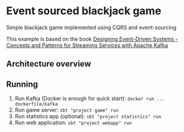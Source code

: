 # Event sourced blackjack game
Simple blackjack game implemented using CQRS and event-sourcing

This example is based on the book [Designing Event-Driven Systems - Concepts and Patterns for Streaming Services with Apache Kafka](https://www.confluent.io/designing-event-driven-systems/)
## Architecture overview

## Running

1. Run Kafka (Docker is enough for quick start): `docker run ... dockerfile/kafka`
2. Run game server: `sbt "project game" run`
3. Run statistics app (optional): `sbt "project statistics" run`
4. Run web application: `sbt "project webapp" run`

 
